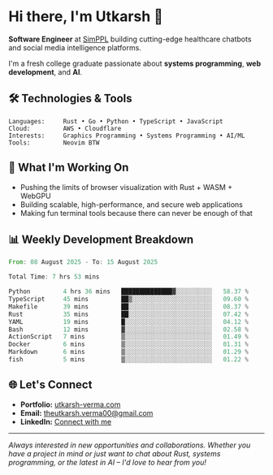 # Hi there, I'm Utkarsh 👋

**Software Engineer** at [SimPPL](https://simppl.org) building cutting-edge healthcare chatbots and social media intelligence platforms.

I'm a fresh college graduate passionate about **systems programming**, **web development**, and **AI**.

## 🛠️ Technologies & Tools

```
Languages:     Rust • Go • Python • TypeScript • JavaScript
Cloud:         AWS • Cloudflare
Interests:     Graphics Programming • Systems Programming • AI/ML
Tools:         Neovim BTW
```

## 🚀 What I'm Working On

- Pushing the limits of browser visualization with Rust + WASM + WebGPU
- Building scalable, high-performance, and secure web applications
- Making fun terminal tools because there can never be enough of that

## 📊 Weekly Development Breakdown

<!--START_SECTION:waka-->

```rust
From: 08 August 2025 - To: 15 August 2025

Total Time: 7 hrs 53 mins

Python         4 hrs 36 mins   ██████████████▓░░░░░░░░░░   58.37 %
TypeScript     45 mins         ██▒░░░░░░░░░░░░░░░░░░░░░░   09.60 %
Makefile       39 mins         ██░░░░░░░░░░░░░░░░░░░░░░░   08.37 %
Rust           35 mins         ██░░░░░░░░░░░░░░░░░░░░░░░   07.42 %
YAML           19 mins         █░░░░░░░░░░░░░░░░░░░░░░░░   04.12 %
Bash           12 mins         ▓░░░░░░░░░░░░░░░░░░░░░░░░   02.58 %
ActionScript   7 mins          ▒░░░░░░░░░░░░░░░░░░░░░░░░   01.49 %
Docker         6 mins          ▒░░░░░░░░░░░░░░░░░░░░░░░░   01.31 %
Markdown       6 mins          ▒░░░░░░░░░░░░░░░░░░░░░░░░   01.29 %
fish           5 mins          ▒░░░░░░░░░░░░░░░░░░░░░░░░   01.22 %
```

<!--END_SECTION:waka-->

## 🌐 Let's Connect

- **Portfolio:** [utkarsh-verma.com](https://utkarsh-verma.com)
- **Email:** theutkarsh.verma00@gmail.com
- **LinkedIn:** [Connect with me](https://linkedin.com/in/utkarsh-verm4)

---

*Always interested in new opportunities and collaborations. Whether you have a project in mind or just want to chat about Rust, systems programming, or the latest in AI – I'd love to hear from you!*
